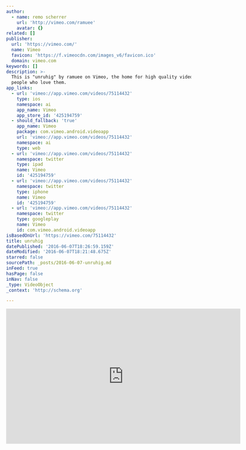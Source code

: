 ```yaml
---
author:
  - name: remo scherrer
    url: 'http://vimeo.com/ramuee'
    avatar: {}
related: []
publisher:
  url: 'https://vimeo.com/'
  name: Vimeo
  favicon: 'https://f.vimeocdn.com/images_v6/favicon.ico'
  domain: vimeo.com
keywords: []
description: >-
  This is "unruhig" by ramuee on Vimeo, the home for high quality videos and the
  people who love them.
app_links:
  - url: 'vimeo://app.vimeo.com/videos/75114432'
    type: ios
    namespace: ai
    app_name: Vimeo
    app_store_id: '425194759'
  - should_fallback: 'true'
    app_name: Vimeo
    package: com.vimeo.android.videoapp
    url: 'vimeo://app.vimeo.com/videos/75114432'
    namespace: ai
    type: web
  - url: 'vimeo://app.vimeo.com/videos/75114432'
    namespace: twitter
    type: ipad
    name: Vimeo
    id: '425194759'
  - url: 'vimeo://app.vimeo.com/videos/75114432'
    namespace: twitter
    type: iphone
    name: Vimeo
    id: '425194759'
  - url: 'vimeo://app.vimeo.com/videos/75114432'
    namespace: twitter
    type: googleplay
    name: Vimeo
    id: com.vimeo.android.videoapp
isBasedOnUrl: 'https://vimeo.com/75114432'
title: unruhig
datePublished: '2016-06-07T18:26:59.159Z'
dateModified: '2016-06-07T18:21:48.675Z'
starred: false
sourcePath: _posts/2016-06-07-unruhig.md
inFeed: true
hasPage: false
inNav: false
_type: VideoObject
_context: 'http://schema.org'

---
```

<iframe src="https://cdn.embedly.com/widgets/media.html?src=https%3A%2F%2Fplayer.vimeo.com%2Fvideo%2F75114432&amp;url=https%3A%2F%2Fvimeo.com%2F75114432&amp;image=http%3A%2F%2Fi.vimeocdn.com%2Fvideo%2F512095465_295x166.jpg&amp;key=b7d04c9b404c499eba89ee7072e1c4f7&amp;type=text%2Fhtml&amp;schema=vimeo" width="638" height="368" scrolling="no" frameborder="0" allowfullscreen="" style=""></iframe>